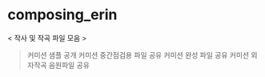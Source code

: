 # composing_erin
< 작사 및 작곡 파일 모음 >

> 커미션 샘플 공개
> 커미션 중간점검용 파일 공유
> 커미션 완성 파일 공유
> 커미션 외 자작곡 음원파일 공유
